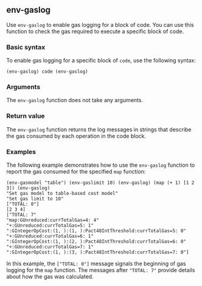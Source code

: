 ## env-gaslog

Use `env-gaslog` to enable gas logging for a block of code.
You can use this function to check the gas required to execute a specific block of code.
  
### Basic syntax

To enable gas logging for a specific block of `code`, use the following syntax:

```pact
(env-gaslog) code (env-gaslog)
```

### Arguments

The `env-gaslog` function does not take any arguments.

### Return value

The `env-gaslog` function returns the log messages in strings that describe the gas consumed by each operation in the code block.

### Examples

The following example demonstrates how to use the `env-gaslog` function to report the gas consumed for the specified `map` function:

```pact
(env-gasmodel "table") (env-gaslimit 10) (env-gaslog) (map (+ 1) [1 2 3]) (env-gaslog)
"Set gas model to table-based cost model"
"Set gas limit to 10"
["TOTAL: 0"]
[2 3 4]
["TOTAL: 7"
"map:GUnreduced:currTotalGas=4: 4"
"+:GUnreduced:currTotalGas=5: 1"
":GIntegerOpCost:(1, ):(1, ):Pact48IntThreshold:currTotalGas=5: 0"
"+:GUnreduced:currTotalGas=6: 1"
":GIntegerOpCost:(1, ):(2, ):Pact48IntThreshold:currTotalGas=6: 0"
"+:GUnreduced:currTotalGas=7: 1"
":GIntegerOpCost:(1, ):(3, ):Pact48IntThreshold:currTotalGas=7: 0"]
```

In this example, the `["TOTAL: 0"]` message signals the beginning of gas logging for the `map` function.
The messages after `"TOTAL: 7"` provide details about how the gas was calculated.
